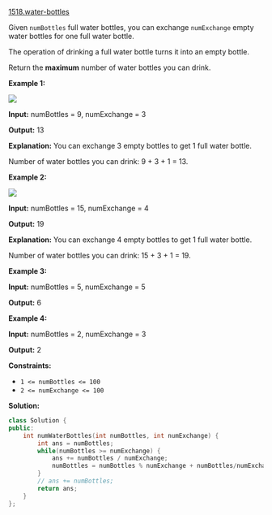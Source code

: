 [1518.water-bottles](https://leetcode.com/problems/water-bottles/)  

Given `numBottles` full water bottles, you can exchange `numExchange` empty water bottles for one full water bottle.

The operation of drinking a full water bottle turns it into an empty bottle.

Return the **maximum** number of water bottles you can drink.

**Example 1:**

**![](https://assets.leetcode.com/uploads/2020/07/01/sample_1_1875.png)**

  
**Input:** numBottles = 9, numExchange = 3
  
**Output:** 13
  
**Explanation:** You can exchange 3 empty bottles to get 1 full water bottle.
  
Number of water bottles you can drink: 9 + 3 + 1 = 13.
  

**Example 2:**

![](https://assets.leetcode.com/uploads/2020/07/01/sample_2_1875.png)

  
**Input:** numBottles = 15, numExchange = 4
  
**Output:** 19
  
**Explanation:** You can exchange 4 empty bottles to get 1 full water bottle. 
  
Number of water bottles you can drink: 15 + 3 + 1 = 19.
  

**Example 3:**

  
**Input:** numBottles = 5, numExchange = 5
  
**Output:** 6
  

**Example 4:**

  
**Input:** numBottles = 2, numExchange = 3
  
**Output:** 2
  

**Constraints:**

*   `1 <= numBottles <= 100`
*   `2 <= numExchange <= 100`  



**Solution:**  

```cpp
class Solution {
public:
    int numWaterBottles(int numBottles, int numExchange) {
        int ans = numBottles;
        while(numBottles >= numExchange) {
            ans += numBottles / numExchange;
            numBottles = numBottles % numExchange + numBottles/numExchange;
        }
        // ans += numBottles;
        return ans;
    }
};
```
      